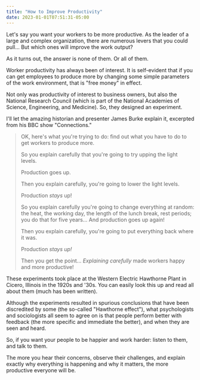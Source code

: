 ```yaml
---
title: "How to Improve Productivity"
date: 2023-01-01T07:51:31-05:00
---
```


Let's say you want your workers to be more productive. As the leader of a large
and complex organization, there are numerous levers that you could pull... But
which ones will improve the work output?

As it turns out, the answer is none of them. Or all of them.

<!--more-->

Worker productivity has always been of interest. It is self-evident that if you
can get employees to produce more by changing some simple parameters of the work
environment, that is "free money" in effect.

Not only was productivity of interest to business owners, but also the National
Research Council (which is part of the National Academies of Science,
Engineering, and Medicine). So, they designed an experiment.

I'll let the amazing historian and presenter James Burke explain it, excerpted
from his BBC show "Connections."

> OK, here's what you're trying to do: find out what you have to do to get
> workers to produce more.
>
> So you explain carefully that you're going to try upping the light levels.
>
> Production goes up.
>
> Then you explain carefully, you're going to lower the light levels.
>
> Production *stays* up!
>
> So you explain carefully you're going to change everything at random: the
> heat, the working day, the length of the lunch break, rest periods; you do
> that for five years... And production goes up again!
>
> Then you explain carefully, you're going to put everything back where it was.
>
> Production *stays up!*
>
> Then you get the point... *Explaining carefully* made workers happy and more
> productive!

These experiments took place at the Western Electric Hawthorne Plant in Cicero,
Illinois in the 1920s and '30s. You can easily look this up and read all about
them (much has been written).

Although the experiments resulted in spurious conclusions that have been
discredited by some (the so-called "Hawthorne effect"), what psychologists and
sociologists all seem to agree on is that people perform better with feedback
(the more specific and immediate the better), and when they are seen and heard.

So, if you want your people to be happier and work harder: listen to them, and
talk to them.

The more you hear their concerns, observe their challenges, and explain exactly
why everything is happening and why it matters, the more productive everyone
will be.
